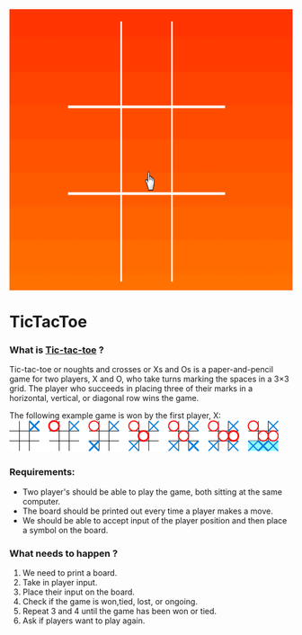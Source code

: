 <img src='images/SolidTest.gif' align='middle' width='900' height='500'>

# TicTacToe

### What is [Tic-tac-toe](https://en.wikipedia.org/wiki/Tic-tac-toe) ?
Tic-tac-toe or noughts and crosses or Xs and Os is a paper-and-pencil game for two players, X and O, who take turns marking the spaces in a 3×3 grid. The player who succeeds in placing three of their marks in a horizontal, vertical, or diagonal row wins the game.

The following example game is won by the first player, X:
<img src='images/tictac.png'>

### Requirements:
* Two player's should be able to play the game, both sitting at the same computer.
* The board should be printed out every time a player makes a move.
* We should be able to accept input of the player position and then place a symbol on the board.

### What needs to happen ?
1. We need to print a board.
2. Take in player input.
3. Place their input on the board.
4. Check if the game is won,tied, lost, or ongoing.
5. Repeat 3 and 4 until the game has been won or tied.
6. Ask if players want to play again.
